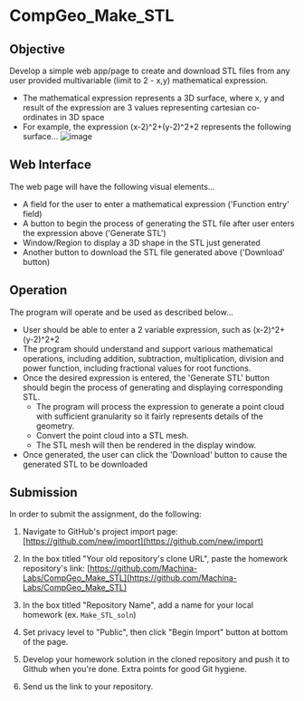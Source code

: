 # CompGeo_Make_STL
## Objective
Develop a simple web app/page to create and download STL files from any user provided multivariable (limit to 2 - x,y) mathematical expression.
- The mathematical expression represents a 3D surface, where x, y and result of the expression are 3 values representing cartesian co-ordinates in 3D space
- For example, the expression (x-2)^2+(y-2)^2+2 represents the following surface...
![image](https://user-images.githubusercontent.com/91622575/172967186-0d411590-662e-4344-8a23-33286d679915.png)
## Web Interface
The web page will have the following visual elements...
- A field for the user to enter a mathematical expression ('Function entry' field)
- A button to begin the process of generating the STL file after user enters the expression above ('Generate STL')
- Window/Region to display a 3D shape in the STL just generated
- Another button to download the STL file generated above ('Download' button)
## Operation
The program will operate and be used as described below...
- User should be able to enter a 2 variable expression, such as (x-2)^2+(y-2)^2+2
- The program should understand and support various mathematical operations, including addition, subtraction, multiplication, division and power function, including fractional values for root functions. 
- Once the desired expression is entered, the 'Generate STL' button should begin the process of generating and displaying corresponding STL.
  * The program will process the expression to generate a point cloud with sufficient granularity so it fairly represents details of the geometry.
  * Convert the point cloud into a STL mesh.
  * The STL mesh will then be rendered in the display window.
- Once generated, the user can click the 'Download' button to cause the generated STL to be downloaded

## Submission
In order to submit the assignment, do the following:

1. Navigate to GitHub's project import page: [https://github.com/new/import](https://github.com/new/import)

2. In the box titled "Your old repository's clone URL", paste the homework repository's link: [https://github.com/Machina-Labs/CompGeo_Make_STL](https://github.com/Machina-Labs/CompGeo_Make_STL)

3. In the box titled "Repository Name", add a name for your local homework (ex. `Make_STL_soln`)

4. Set privacy level to "Public", then click "Begin Import" button at bottom of the page.

5. Develop your homework solution in the cloned repository and push it to Github when you're done. Extra points for good Git hygiene.

6. Send us the link to your repository.
